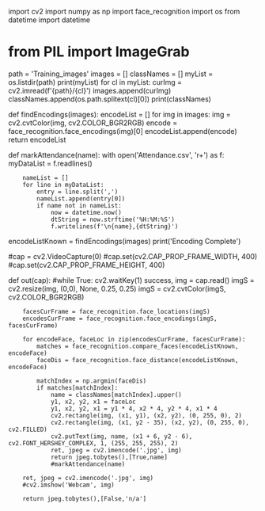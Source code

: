 import cv2
import numpy as np
import face_recognition
import os
from datetime import datetime

# from PIL import ImageGrab

path = 'Training_images'
images = []
classNames = []
myList = os.listdir(path)
print(myList)
for cl in myList:
    curImg = cv2.imread(f'{path}/{cl}')
    images.append(curImg)
    classNames.append(os.path.splitext(cl)[0])
print(classNames)


def findEncodings(images):
    encodeList = []
    for img in images:
        img = cv2.cvtColor(img, cv2.COLOR_BGR2RGB)
        encode = face_recognition.face_encodings(img)[0]
        encodeList.append(encode)
    return encodeList


def markAttendance(name):
    with open('Attendance.csv', 'r+') as f:
        myDataList = f.readlines()

        nameList = []
        for line in myDataList:
            entry = line.split(',')
            nameList.append(entry[0])
            if name not in nameList:
                now = datetime.now()
                dtString = now.strftime('%H:%M:%S')
                f.writelines(f'\n{name},{dtString}')

encodeListKnown = findEncodings(images)
print('Encoding Complete')

#cap = cv2.VideoCapture(0)
#cap.set(cv2.CAP_PROP_FRAME_WIDTH, 400)
#cap.set(cv2.CAP_PROP_FRAME_HEIGHT, 400)

def out(cap):
    #while True:
        cv2.waitKey(1)
        success, img = cap.read()
        imgS = cv2.resize(img, (0,0), None, 0.25, 0.25)
        imgS = cv2.cvtColor(imgS, cv2.COLOR_BGR2RGB)

        facesCurFrame = face_recognition.face_locations(imgS)
        encodesCurFrame = face_recognition.face_encodings(imgS, facesCurFrame)

        for encodeFace, faceLoc in zip(encodesCurFrame, facesCurFrame):
            matches = face_recognition.compare_faces(encodeListKnown, encodeFace)
            faceDis = face_recognition.face_distance(encodeListKnown, encodeFace)

            matchIndex = np.argmin(faceDis)
            if matches[matchIndex]:
                name = classNames[matchIndex].upper()
                y1, x2, y2, x1 = faceLoc
                y1, x2, y2, x1 = y1 * 4, x2 * 4, y2 * 4, x1 * 4
                cv2.rectangle(img, (x1, y1), (x2, y2), (0, 255, 0), 2)
                cv2.rectangle(img, (x1, y2 - 35), (x2, y2), (0, 255, 0), cv2.FILLED)
                cv2.putText(img, name, (x1 + 6, y2 - 6), cv2.FONT_HERSHEY_COMPLEX, 1, (255, 255, 255), 2)
                ret, jpeg = cv2.imencode('.jpg', img)
                return jpeg.tobytes(),[True,name]
                #markAttendance(name)
        
        ret, jpeg = cv2.imencode('.jpg', img)
        #cv2.imshow('Webcam', img)
        
        return jpeg.tobytes(),[False,'n/a']
